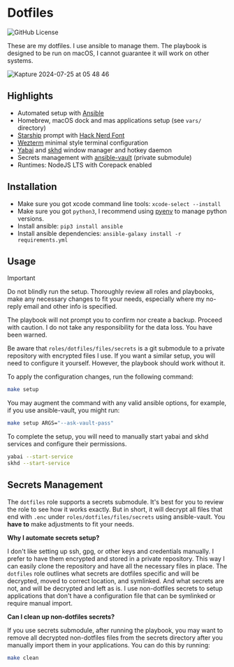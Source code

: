 # Dotfiles

![GitHub License](https://img.shields.io/github/license/mark-omarov/dotfiles)

These are my dotfiles. I use ansible to manage them. The playbook is designed to be run on macOS, I cannot guarantee it will work on other systems.

![Kapture 2024-07-25 at 05 48 46](https://github.com/user-attachments/assets/8bf78923-77f9-47c1-a6ea-7293f110614b)

## Highlights

- Automated setup with [Ansible](https://github.com/ansible/ansible)
- Homebrew, macOS dock and mas applications setup (see `vars/` directory)
- [Starship](https://starship.rs/) prompt with [Hack Nerd Font](https://www.nerdfonts.com/)
- [Wezterm](https://wezfurlong.org/wezterm/) minimal style terminal configuration
- [Yabai](https://github.com/koekeishiya/yabai) and [skhd](https://github.com/koekeishiya/skhd) window manager and hotkey daemon
- Secrets management with [ansible-vault](https://docs.ansible.com/ansible/latest/vault_guide/index.html) (private submodule)
- Runtimes: NodeJS LTS with Corepack enabled

## Installation

- Make sure you got xcode command line tools: `xcode-select --install`
- Make sure you got `python3`, I recommend using [pyenv](https://github.com/pyenv/pyenv) to manage python versions.
- Install ansible: `pip3 install ansible`
- Install ansible dependencies: `ansible-galaxy install -r requirements.yml`

## Usage

> [!IMPORTANT]
> Do not blindly run the setup. Thoroughly review all roles and playbooks, make any necessary changes to fit your needs, especially where my no-reply email and other info is specified.
>
> The playbook will not prompt you to confirm nor create a backup. Proceed with caution. I do not take any responsibility for the data loss. You have been warned.
>
> Be aware that `roles/dotfiles/files/secrets` is a git submodule to a private repository with encrypted files I use. If you want a similar setup, you will need to configure it yourself. However, the playbook should work without it.

To apply the configuration changes, run the following command:

```bash
make setup
```

You may augment the command with any valid ansible options, for example, if you use ansible-vault, you might run:

```bash
make setup ARGS="--ask-vault-pass"
```

To complete the setup, you will need to manually start yabai and skhd services and configure their permissions.

```bash
yabai --start-service
skhd --start-service
```

## Secrets Management

The `dotfiles` role supports a secrets submodule. It's best for you to review the role to see how it works exactly. But in short, it will decrypt all files that end with `.enc` under `roles/dotfiles/files/secrets` using ansible-vault. You **have to** make adjustments to fit your needs.

**Why I automate secrets setup?**

I don't like setting up ssh, gpg, or other keys and credentials manually. I prefer to have them encrypted and stored in a private repository. This way I can easily clone the repository and have all the necessary files in place. The `dotfiles` role outlines what secrets are dotfiles specific and will be decrypted, moved to correct location, and symlinked. And what secrets are not, and will be decrypted and left as is. I use non-dotfiles secrets to setup applications that don't have a configuration file that can be symlinked or require manual import.

**Can I clean up non-dotfiles secrets?**

If you use secrets submodule, after running the playbook, you may want to remove all decrypted non-dotfiles files from the secrets directory after you manually import them in your applications. You can do this by running:

```bash
make clean
```
